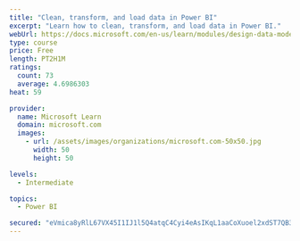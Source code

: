 ```yaml
---
title: "Clean, transform, and load data in Power BI"
excerpt: "Learn how to clean, transform, and load data in Power BI."
webUrl: https://docs.microsoft.com/en-us/learn/modules/design-data-model-power-bi/
type: course
price: Free
length: PT2H1M
ratings:
  count: 73
  average: 4.6986303
heat: 59

provider:
  name: Microsoft Learn
  domain: microsoft.com
  images:
    - url: /assets/images/organizations/microsoft.com-50x50.jpg
      width: 50
      height: 50

levels:
  - Intermediate

topics:
  - Power BI

secured: "eVmica8yRlL67VX45I1IJ1l5Q4atqC4Cyi4eAsIKqL1aaCoXuoel2xdST7QB3UT1dC8qcIYqNXt2bfFz8Fp4+Y1rObKY4namyPZ1CAG9U6eYLJylOfcdx14SR19CH/gBx8F9u+AVtfnwkpA6G7YWDJ1dyAsN7+ur7G9yvgOSHP+UVMQsIoITRbNEutpAgM7O0JIwK2Bh13HM2De5oeWBZ5v5ZzvqYBl1wZ4gtTV7PEsf1G7ckfEXIEhTSgg2h10DvVfZJTIU+ZMB/Ak5HCx0FeBne5OTSLrxAgVGFTRHoO8lb4ykDOfQ68ACu60gMkE/GOYSi6Dfo3NFkBP6pOm+jSHQx/8sXAt/yXR7UDQiFZanZPoyFQ7N5SF9D+K1DfZJs2fmV+uXrcmksTYkSa7ysA==;NH9AUJYC6L2lwIZG3/qKQQ=="
---
```


